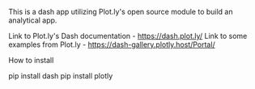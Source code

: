 This is a dash app utilizing Plot.ly's open source module to build an analytical app.

Link to Plot.ly's Dash documentation - https://dash.plot.ly/ 
Link to some examples from Plot.ly - https://dash-gallery.plotly.host/Portal/

How to install

pip install dash
pip install plotly
